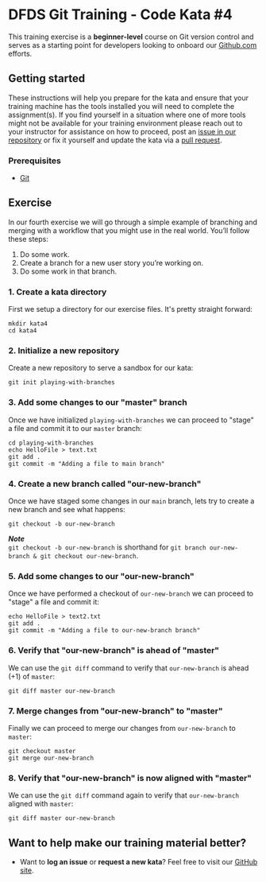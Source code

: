 DFDS Git Training - Code Kata #4
======================================

This training exercise is a **beginner-level** course on Git version control and serves as a starting point for developers looking to onboard our [Github.com](https://github.com/dfds) efforts.

## Getting started
These instructions will help you prepare for the kata and ensure that your training machine has the tools installed you will need to complete the assignment(s). If you find yourself in a situation where one of more tools might not be available for your training environment please reach out to your instructor for assistance on how to proceed, post an [issue in our repository](https://github.com/dfds/dojo/issues) or fix it yourself and update the kata via a [pull request](https://github.com/dfds/dojo/pulls).

### Prerequisites
* [Git](https://git-scm.com/downloads)

## Exercise
In our fourth exercise we will go through a simple example of branching and merging with a workflow that you might use in the real world. You’ll follow these steps:

1) Do some work.
2) Create a branch for a new user story you’re working on.
3) Do some work in that branch.

### 1. Create a kata directory
First we setup a directory for our exercise files. It's pretty straight forward:

```
mkdir kata4
cd kata4
```

### 2. Initialize a new repository
Create a new repository to serve a sandbox for our kata:

```
git init playing-with-branches
```

### 3. Add some changes to our "master" branch
Once we have initialized `playing-with-branches` we can proceed to "stage" a file and commit it to our `master` branch:

```
cd playing-with-branches
echo HelloFile > text.txt
git add .
git commit -m "Adding a file to main branch"
```

### 4. Create a new branch called "our-new-branch"
Once we have staged some changes in our `main` branch, lets try to create a new branch and see what happens:

```
git checkout -b our-new-branch
```

***Note*** <br/>
`git checkout -b our-new-branch` is shorthand for `git branch our-new-branch & git checkout our-new-branch`.

### 5. Add some changes to our "our-new-branch"
Once we have performed a checkout of `our-new-branch` we can proceed to "stage" a file and commit it:

```
echo HelloFile > text2.txt
git add .
git commit -m "Adding a file to our-new-branch branch"
```

### 6. Verify that "our-new-branch" is ahead of "master"
We can use the `git diff` command to verify that `our-new-branch` is ahead (+1) of `master`: 

```
git diff master our-new-branch
```

### 7. Merge changes from "our-new-branch" to "master"
Finally we can proceed to merge our changes from `our-new-branch` to `master`: 

```
git checkout master
git merge our-new-branch
```

### 8. Verify that "our-new-branch" is now aligned with "master"
We can use the `git diff` command again to verify that `our-new-branch` aligned with `master`: 

```
git diff master our-new-branch
```

## Want to help make our training material better?

 * Want to **log an issue** or **request a new kata**? Feel free to visit our [GitHub site](https://github.com/dfds/dojo/issues).
